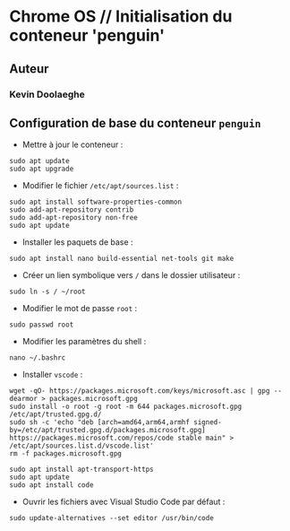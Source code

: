 # Chrome OS // Initialisation du conteneur 'penguin'

## Auteur

### Kevin Doolaeghe

## Configuration de base du conteneur `penguin`

* Mettre à jour le conteneur :
```
sudo apt update
sudo apt upgrade
```

* Modifier le fichier `/etc/apt/sources.list` :
```
sudo apt install software-properties-common
sudo add-apt-repository contrib
sudo add-apt-repository non-free
sudo apt update
```

* Installer les paquets de base :
```
sudo apt install nano build-essential net-tools git make
```

* Créer un lien symbolique vers `/` dans le dossier utilisateur :
```
sudo ln -s / ~/root
```

* Modifier le mot de passe `root` :
```
sudo passwd root
```

* Modifier les paramètres du shell :
```
nano ~/.bashrc
```

* Installer `vscode` :
```
wget -qO- https://packages.microsoft.com/keys/microsoft.asc | gpg --dearmor > packages.microsoft.gpg
sudo install -o root -g root -m 644 packages.microsoft.gpg /etc/apt/trusted.gpg.d/
sudo sh -c 'echo "deb [arch=amd64,arm64,armhf signed-by=/etc/apt/trusted.gpg.d/packages.microsoft.gpg] https://packages.microsoft.com/repos/code stable main" > /etc/apt/sources.list.d/vscode.list'
rm -f packages.microsoft.gpg
```

```
sudo apt install apt-transport-https
sudo apt update
sudo apt install code
```

* Ouvrir les fichiers avec Visual Studio Code par défaut :
```
sudo update-alternatives --set editor /usr/bin/code
```
